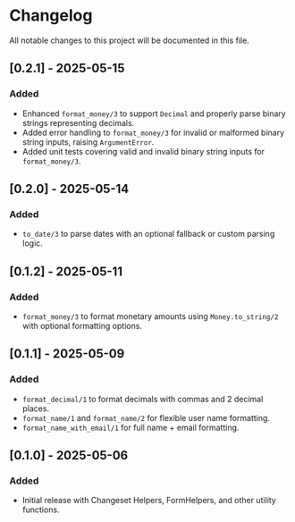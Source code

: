 # Changelog

All notable changes to this project will be documented in this file.

## [0.2.1] - 2025-05-15

### Added
- Enhanced `format_money/3` to support `Decimal` and properly parse binary strings representing decimals.
- Added error handling to `format_money/3` for invalid or malformed binary string inputs, raising `ArgumentError`.
- Added unit tests covering valid and invalid binary string inputs for `format_money/3`.

## [0.2.0] - 2025-05-14

### Added
- `to_date/3` to parse dates with an optional fallback or custom parsing logic.

## [0.1.2] - 2025-05-11

### Added
- `format_money/3` to format monetary amounts using `Money.to_string/2` with optional formatting options.

## [0.1.1] - 2025-05-09

### Added
- `format_decimal/1` to format decimals with commas and 2 decimal places.
- `format_name/1` and `format_name/2` for flexible user name formatting.
- `format_name_with_email/1` for full name + email formatting.

## [0.1.0] - 2025-05-06

### Added
- Initial release with Changeset Helpers,  FormHelpers, and other utility functions.
